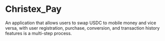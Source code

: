 # Christex_Pay
An application that allows users to swap USDC to mobile money and vice versa, with user registration, purchase, conversion, and transaction history features is a multi-step process.
